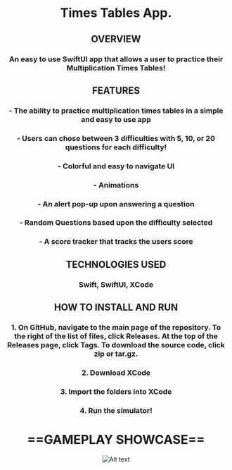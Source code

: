 
<div align="center">
<h1> Times Tables App. </h1>
<h2> OVERVIEW </h2>
<h3> An easy to use SwiftUI app that allows a user to practice their Multiplication Times Tables! </h3>
<h2> FEATURES </h2>
<h3> - The ability to practice multiplication times tables in a simple and easy to use app </h3>
<h3> - Users can chose between 3 difficulties with 5, 10, or 20 questions for each difficulty! </h3>
<h3> - Colorful and easy to navigate UI</h3>
<h3> - Animations </h3>
<h3> - An alert pop-up upon answering a question </h3>
<h3> - Random Questions based upon the difficulty selected </h3>
<h3> - A score tracker that tracks the users score </h3>
<h2> TECHNOLOGIES USED </h2>
<h3> Swift, SwiftUI, XCode </h3>
<h2> HOW TO INSTALL AND RUN </h2>
<h3> 1. On GitHub, navigate to the main page of the repository. To the right of the list of files, click Releases. At the top of the Releases page, click Tags. To download the source code, click zip or tar.gz.
</h3>
<h3> 2. Download XCode </h3>
<h3> 3. Import the folders into XCode </h3>
<h3> 4. Run the simulator! </h3>

# ==GAMEPLAY SHOWCASE==

![Alt text](https://github.com/zheensuseyi/Times-Tables-App/blob/main/timestableappSS/trythiscompressgif.gif
)

</div>
